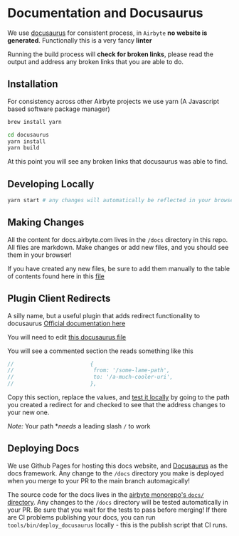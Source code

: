 # Documentation and Docusaurus

We use [docusaurus](https://docusaurus.io) for consistent process, in `Airbyte` **no website is generated**.
Functionally this is a very fancy **linter**

Running the build process will **check for broken links**, please read the output and address
any broken links that you are able to do.

## Installation

For consistency across other Airbyte projects we use yarn (A Javascript based software package manager)

```bash
brew install yarn

cd docusaurus
yarn install
yarn build
```

At this point you will see any broken links that docusaurus was able to find.

## Developing Locally

```bash
yarn start # any changes will automatically be reflected in your browser!
```

## Making Changes

All the content for docs.airbyte.com lives in the `/docs` directory in this repo. All files are markdown. Make changes or add new files, and you should see them in your browser!

If you have created any new files, be sure to add them manually to the table of contents found here in this [file](https://github.com/airbytehq/airbyte/blob/main/docusaurus/sidebars.js)

## Plugin Client Redirects

A silly name, but a useful plugin that adds redirect functionality to docusaurus
[Official documentation here](https://docusaurus.io/docs/api/plugins/@docusaurus/plugin-client-redirects)

You will need to edit [this docusaurus file](https://github.com/airbytehq/airbyte/blob/main/docusaurus/docusaurus.config.js#L22)

You will see a commented section the reads something like this

```js
//                        {
//                         from: '/some-lame-path',
//                         to: '/a-much-cooler-uri',
//                        },
```

Copy this section, replace the values, and [test it locally](locally_testing_docusaurus.md) by going to the
path you created a redirect for and checked to see that the address changes to your new one.

_Note:_ Your path \*_needs_ a leading slash `/` to work

## Deploying Docs

We use Github Pages for hosting this docs website, and [Docusaurus](https://docusaurus.io/) as the docs framework. Any change to the `/docs` directory you make is deployed when you merge to your PR to the main branch automagically!

The source code for the docs lives in the [airbyte monorepo's `docs/` directory](https://github.com/airbytehq/airbyte/tree/main/docs). Any changes to the `/docs` directory will be tested automatically in your PR. Be sure that you wait for the tests to pass before merging! If there are CI problems publishing your docs, you can run `tools/bin/deploy_docusaurus` locally - this is the publish script that CI runs.
